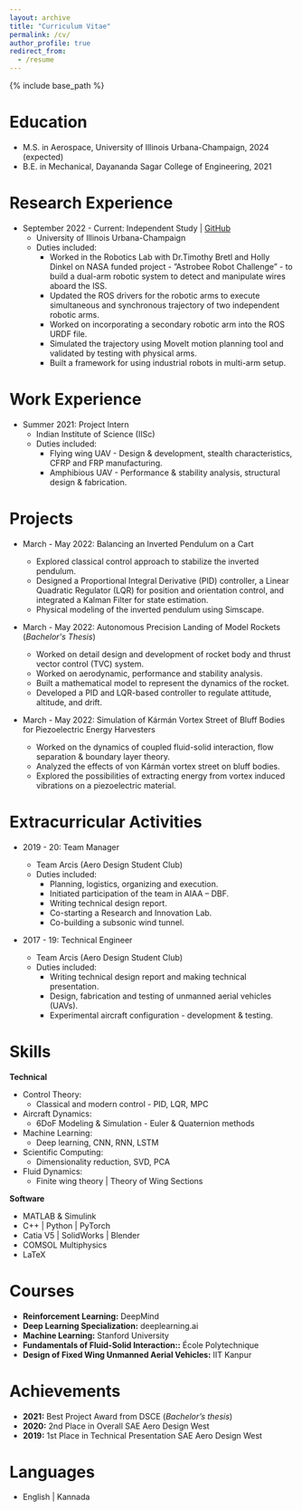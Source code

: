 ```yaml
---
layout: archive
title: "Curriculum Vitae"
permalink: /cv/
author_profile: true
redirect_from:
  - /resume
---
```


{% include base_path %}

Education
======
* M.S. in Aerospace, University of Illinois Urbana-Champaign, 2024 (expected)
* B.E. in Mechanical, Dayananda Sagar College of Engineering, 2021
<!---* Ph.D in Version Control Theory, GitHub University, 2018 (expected)--->

Research Experience
======
* September 2022 - Current: Independent Study | [GitHub](https://github.com/RMDLO/abb_dual_arm)
  * University of Illinois Urbana-Champaign
  * Duties included: 
    - Worked in the Robotics Lab with Dr.Timothy Bretl and Holly Dinkel on NASA funded project - ”Astrobee Robot Challenge” - to build a dual-arm robotic system to detect and manipulate wires aboard the ISS.
    - Updated the ROS drivers for the robotic arms to execute simultaneous and synchronous trajectory of two independent robotic arms. 
    - Worked on incorporating a secondary robotic arm into the ROS URDF file. 
    - Simulated the trajectory using MoveIt motion planning tool and validated by testing with physical arms. 
    - Built a framework for using industrial robots in multi-arm setup.

Work Experience
======
* Summer 2021: Project Intern
  * Indian Institute of Science (IISc)
  * Duties included: 
    - Flying wing UAV - Design & development, stealth characteristics, CFRP and FRP manufacturing.
    - Amphibious UAV - Performance & stability analysis, structural design & fabrication.

Projects
======
* March - May 2022: Balancing an Inverted Pendulum on a Cart
  * Explored classical control approach to stabilize the inverted pendulum.
  * Designed a Proportional Integral Derivative (PID) controller, a Linear Quadratic Regulator (LQR) for
    position and orientation control, and integrated a Kalman Filter for state estimation. 
  * Physical modeling of the inverted pendulum using Simscape.

* March - May 2022: Autonomous Precision Landing of Model Rockets  
  (*Bachelor's Thesis*)
  * Worked on detail design and development of rocket body and thrust vector control (TVC) system.
  * Worked on aerodynamic, performance and stability analysis.
  * Built a mathematical model to represent the dynamics of the rocket.
  * Developed a PID and LQR-based controller to regulate attitude, altitude, and drift.

* March - May 2022: Simulation of Kármán Vortex Street of Bluff Bodies for Piezoelectric Energy Harvesters
  * Worked on the dynamics of coupled fluid-solid interaction, flow separation & boundary layer theory. 
  * Analyzed the effects of von Kármán vortex street on bluff bodies.
  * Explored the possibilities of extracting energy from vortex induced vibrations on a piezoelectric
    material.

Extracurricular Activities
======
* 2019 - 20: Team Manager
  * Team Arcis (Aero Design Student Club)
  * Duties included: 
    - Planning, logistics, organizing and execution.
    - Initiated participation of the team in AIAA – DBF. 
    - Writing technical design report.
    - Co-starting a Research and Innovation Lab.
    - Co-building a subsonic wind tunnel.

* 2017 - 19: Technical Engineer
  * Team Arcis (Aero Design Student Club)
  * Duties included:  
    - Writing technical design report and making technical presentation.
    - Design, fabrication and testing of unmanned aerial vehicles (UAVs).
    - Experimental aircraft configuration - development & testing.

  
Skills
======
**Technical**

* Control Theory:
  - Classical and modern control - PID, LQR, MPC
* Aircraft Dynamics:
  - 6DoF Modeling & Simulation - Euler & Quaternion methods
* Machine Learning:
  - Deep learning, CNN, RNN, LSTM
* Scientific Computing:
  - Dimensionality reduction, SVD, PCA
* Fluid Dynamics:
  - Finite wing theory $\vert$ Theory of Wing Sections

**Software**

* MATLAB & Simulink
* C++ $\vert$ Python $\vert$ PyTorch
* Catia V5 $\vert$ SolidWorks $\vert$ Blender
* COMSOL Multiphysics
* LaTeX

<!--Publications
======
  <ul>{% for post in site.publications %}
    {% include archive-single-cv.html %}
  {% endfor %}</ul>
  
Talks
======
  <ul>{% for post in site.talks %}
    {% include archive-single-talk-cv.html %}
  {% endfor %}</ul>
  
Teaching
======
  <ul>{% for post in site.teaching %}
    {% include archive-single-cv.html %}
  {% endfor %}</ul>
  
Service and leadership
======
* Currently signed in to 43 different slack teams-->

Courses
======

* **Reinforcement Learning:** DeepMind
* **Deep Learning Specialization:** deeplearning.ai
* **Machine Learning:** Stanford University
* **Fundamentals of Fluid-Solid Interaction::** École Polytechnique
* **Design of Fixed Wing Unmanned Aerial Vehicles:** IIT Kanpur

Achievements
======

* **2021:** Best Project Award from DSCE (*Bachelor’s thesis*)
* **2020:** 2nd Place in Overall SAE Aero Design West
* **2019:** 1st Place in Technical Presentation SAE Aero Design West

Languages
======

* English $\vert$ Kannada